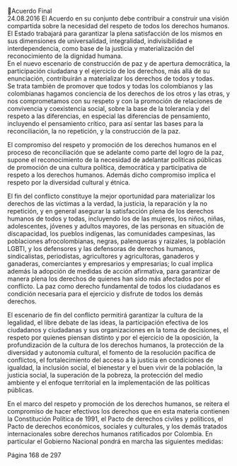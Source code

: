 Acuerdo Final  
24.08.2016 
El  Acuerdo  en  su  conjunto  debe  contribuir  a  construir  una  visión  compartida  sobre  la  necesidad  del 
respeto de todos los derechos humanos. El Estado trabajará para garantizar  la plena satisfacción de los 
mismos en sus dimensiones de universalidad, integralidad, indivisibilidad e interdependencia, como base 
de la justicia y materialización del reconocimiento de la dignidad humana.   
En el nuevo escenario de construcción de paz y de apertura democrática, la participación ciudadana y el 
ejercicio de los derechos, más allá de su enunciación, contribuirán a materializar los derechos de todos y 
todas.   
Se trata también de promover que todos y todas los colombianos y las colombianas hagamos conciencia 
de los derechos de los otros y las otras, y nos comprometamos con su respeto y con la promoción de 
relaciones  de  convivencia  y  coexistencia  social,  sobre  la  base  de  la  tolerancia  y  del  respeto  a  las 
diferencias, en especial las diferencias de pensamiento, incluyendo el pensamiento crítico, para así sentar 
las bases para la reconciliación, la no repetición, y la construcción de la paz. 
 
El compromiso del respeto y promoción de los derechos humanos en el proceso de reconciliación que se 
adelante como parte del logro de la paz, supone el reconocimiento de la necesidad de adelantar políticas 
públicas  de  promoción  de  una  cultura  política,  democrática  y  participativa  de  respeto  a  los  derechos 
humanos. Además dicho compromiso implica el respeto por la diversidad cultural y étnica. 
 
El  fin  del  conflicto  constituye  la  mejor  oportunidad  para  materializar  los  derechos  de  las  víctimas  a  la 
verdad,  la  justicia,  la  reparación  y  la  no  repetición,  y  en  general  asegurar  la  satisfacción  plena  de  los 
derechos humanos de todos y todas, incluyendo los de las mujeres, los niños, niñas, adolescentes, jóvenes 
y adultos mayores, de las personas en situación de discapacidad, los pueblos indígenas, las comunidades 
campesinas,  las  poblaciones  afrocolombianas,  negras,  palenqueras  y  raizales,  la  población  LGBTI,  y  los 
defensores y las defensoras de derechos humanos, sindicalistas, periodistas, agricultores y agricultoras, 
ganaderos y ganaderas, comerciantes y  empresarios y empresarias; lo cual implica además la adopción 
de medidas de acción afirmativa, para garantizar de manera plena los derechos de quienes han sido más 
afectados  por  el  conflicto.  La  paz  como  derecho  fundamental  de  todos  los  ciudadanos  es  condición 
necesaria para el ejercicio y disfrute de todos los demás derechos. 
 
El escenario de fin del conflicto permitirá garantizar la cultura de la legalidad, el libre debate de las ideas, 
la participación efectiva de los ciudadanos y ciudadanas y sus organizaciones en la toma de decisiones, el 
respeto por quienes piensan distinto y por el ejercicio de la oposición, la profundización de la cultura de 
los derechos humanos, la protección de la diversidad y autonomía cultural, el fomento de la resolución 
pacífica de conflictos, el fortalecimiento del acceso a la justicia en condiciones de igualdad, la inclusión 
social,  el  bienestar  y  el  buen  vivir  de  la  población,  la  justicia  social,  la  superación  de  la  pobreza,  la 
protección del medio ambiente y el enfoque territorial en la implementación de las políticas públicas.  
 
En  el  marco  del  respeto  y  promoción  de  los  derechos  humanos,  se  reitera  el  compromiso  de  hacer 
efectivos  los  derechos  que  en  esta  materia  contienen  la  Constitución  Política  de  1991,  el  Pacto  de 
derechos civiles y políticos, el Pacto de derechos económicos, sociales y culturales, y los demás tratados 
internacionales sobre derechos humanos ratificados por Colombia. 
En particular el Gobierno Nacional pondrá en marcha las siguientes medidas: 
 
 
Página 168 de 297 
 

